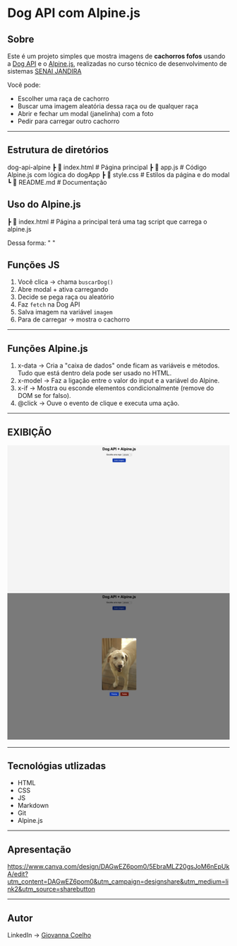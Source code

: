 # Dog API com Alpine.js

## Sobre
Este é um projeto simples que mostra imagens de **cachorros fofos** usando a [Dog API](https://dog.ceo/dog-api/) e o [Alpine.js](https://alpinejs.dev/), realizadas no curso técnico de desenvolvimento de sistemas [SENAI JANDIRA](https://sp.senai.br/unidade/jandira/) 

Você pode:
- Escolher uma raça de cachorro 
- Buscar uma imagem aleatória dessa raça ou de qualquer raça
- Abrir e fechar um modal (janelinha) com a foto
- Pedir para carregar outro cachorro

---

## Estrutura de diretórios 

dog-api-alpine
 ┣ 📜 index.html     # Página principal
 ┣ 📜 app.js         # Código Alpine.js com lógica do dogApp
 ┣ 📜 style.css      # Estilos da página e do modal
 ┗ 📜 README.md      # Documentação 

## Uso do Alpine.js

 ┣ 📜 index.html     # Página a principal terá uma tag script que carrega o alpine.js

 Dessa forma:
 " <script src="https://unpkg.com/alpinejs" defer></script> "


## Funções JS

1. Você clica → chama `buscarDog()`  
2. Abre modal + ativa carregando  
3. Decide se pega raça ou aleatório  
4. Faz `fetch` na Dog API  
5. Salva imagem na variável `imagem`  
6. Para de carregar → mostra o cachorro  

---

## Funções Alpine.js

1. x-data -> Cria a "caixa de dados" onde ficam as variáveis e métodos. Tudo que está dentro dela pode ser usado no HTML.
2. x-model -> Faz a ligação entre o valor do input e a variável do Alpine.
3. x-if -> Mostra ou esconde elementos condicionalmente (remove do DOM se for falso).
4. @click -> Ouve o evento de clique e executa uma ação.

---

## EXIBIÇÃO

![](./img/inicio.png)
![](./img/fim.png)

---

## Tecnológias utlizadas
- HTML
- CSS
- JS
- Markdown
- Git
- Alpine.js

---

## Apresentação
https://www.canva.com/design/DAGwEZ6pom0/5EbraMLZ20gsJoM6nEpUkA/edit?utm_content=DAGwEZ6pom0&utm_campaign=designshare&utm_medium=link2&utm_source=sharebutton

___

## Autor
LinkedIn -> [Giovanna Coelho](https://www.linkedin.com/in/giovannacoelhogiliodesa/)



